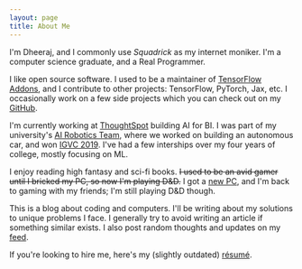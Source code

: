 ```yaml
---
layout: page
title: About Me
---
```


I'm Dheeraj, and I commonly use _Squadrick_ as my internet moniker. I'm a computer science graduate, and a Real Programmer.

I like open source software. I used to be a  maintainer of [TensorFlow Addons](https://github.com/tensorflow/addons/), and I contribute to other projects: TensorFlow, PyTorch, Jax, etc. I occasionally work on a few side projects which you can check out on my [GitHub](https://github.com/Squadrick).

I'm currently working at [ThoughtSpot](https://www.thoughtspot.com/) building AI for BI. I was part of my university's [AI Robotics Team](http://projectmanas.in), where we worked on building an autonomous car, and won [IGVC 2019](http://www.igvc.org/). I've had a few interships over my four years of college, mostly focusing on ML.

I enjoy reading high fantasy and sci-fi books. ~~I used to be an avid gamer until I bricked my PC, so now I'm playing D&D.~~ I got a [new PC](https://squadrick.dev/journal/new-pc.html), and I'm back to gaming with my friends; I'm still playing D&D though. 

This is a blog about coding and computers. I'll be writing about my solutions to unique problems I face. I generally try to avoid writing an article if something similar exists. I also post random thoughts and updates on my [feed](https://squadrick.dev/menu/feed.html).

If you're looking to hire me, here's my (slightly outdated) [résumé](https://squadrick.github.io/resume).
